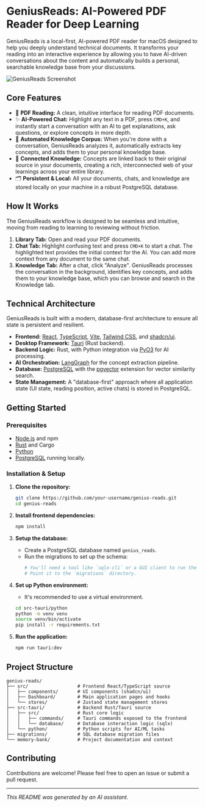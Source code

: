 # GeniusReads: AI-Powered PDF Reader for Deep Learning

GeniusReads is a local-first, AI-powered PDF reader for macOS designed to help you deeply understand technical documents. It transforms your reading into an interactive experience by allowing you to have AI-driven conversations about the content and automatically builds a personal, searchable knowledge base from your discussions.

![GeniusReads Screenshot](placeholder.png) <!--- TODO: Add a real screenshot -->

## Core Features

- 📖 **PDF Reading:** A clean, intuitive interface for reading PDF documents.
- ✨ **AI-Powered Chat:** Highlight any text in a PDF, press `CMD+K`, and instantly start a conversation with an AI to get explanations, ask questions, or explore concepts in more depth.
- 🧠 **Automated Knowledge Corpus:** When you're done with a conversation, GeniusReads analyzes it, automatically extracts key concepts, and adds them to your personal knowledge base.
- 🔗 **Connected Knowledge:** Concepts are linked back to their original source in your documents, creating a rich, interconnected web of your learnings across your entire library.
- 🗂️ **Persistent & Local:** All your documents, chats, and knowledge are stored locally on your machine in a robust PostgreSQL database.

## How It Works

The GeniusReads workflow is designed to be seamless and intuitive, moving from reading to learning to reviewing without friction.

1.  **Library Tab:** Open and read your PDF documents.
2.  **Chat Tab:** Highlight confusing text and press `CMD+K` to start a chat. The highlighted text provides the initial context for the AI. You can add more context from any document to the same chat.
3.  **Knowledge Tab:** After a chat, click "Analyze". GeniusReads processes the conversation in the background, identifies key concepts, and adds them to your knowledge base, which you can browse and search in the Knowledge tab.

## Technical Architecture

GeniusReads is built with a modern, database-first architecture to ensure all state is persistent and resilient.

- **Frontend:** [React](https://react.dev/), [TypeScript](https://www.typescriptlang.org/), [Vite](https://vitejs.dev/), [Tailwind CSS](https://tailwindcss.com/), and [shadcn/ui](https://ui.shadcn.com/).
- **Desktop Framework:** [Tauri](https://tauri.app/) (Rust backend).
- **Backend Logic:** Rust, with Python integration via [PyO3](https://pyo3.rs/) for AI processing.
- **AI Orchestration:** [LangGraph](https://python.langchain.com/docs/langgraph) for the concept extraction pipeline.
- **Database:** [PostgreSQL](https://www.postgresql.org/) with the [pgvector](https://github.com/pgvector/pgvector) extension for vector similarity search.
- **State Management:** A "database-first" approach where all application state (UI state, reading position, active chats) is stored in PostgreSQL.

## Getting Started

### Prerequisites

- [Node.js](https://nodejs.org/en) and npm
- [Rust](https://www.rust-lang.org/tools/install) and Cargo
- [Python](https://www.python.org/downloads/)
- [PostgreSQL](https://www.postgresql.org/download/) running locally.

### Installation & Setup

1.  **Clone the repository:**
    ```bash
    git clone https://github.com/your-username/genius-reads.git
    cd genius-reads
    ```

2.  **Install frontend dependencies:**
    ```bash
    npm install
    ```

3.  **Setup the database:**
    - Create a PostgreSQL database named `genius_reads`.
    - Run the migrations to set up the schema:
      ```bash
      # You'll need a tool like `sqlx-cli` or a GUI client to run the migrations
      # Point it to the `migrations` directory.
      ```

4.  **Set up Python environment:**
    - It's recommended to use a virtual environment.
    ```bash
    cd src-tauri/python
    python -m venv venv
    source venv/bin/activate
    pip install -r requirements.txt
    ```

5.  **Run the application:**
    ```bash
    npm run tauri:dev
    ```

## Project Structure

```
genius-reads/
├── src/                  # Frontend React/TypeScript source
│   ├── components/       # UI components (shadcn/ui)
│   ├── Dashboard/        # Main application pages and hooks
│   └── stores/           # Zustand state management stores
├── src-tauri/            # Backend Rust/Tauri source
│   ├── src/              # Rust core logic
│   │   ├── commands/     # Tauri commands exposed to the frontend
│   │   └── database/     # Database interaction logic (sqlx)
│   └── python/           # Python scripts for AI/ML tasks
├── migrations/           # SQL database migration files
└── memory-bank/          # Project documentation and context
```

## Contributing

Contributions are welcome! Please feel free to open an issue or submit a pull request.

---
*This README was generated by an AI assistant.*